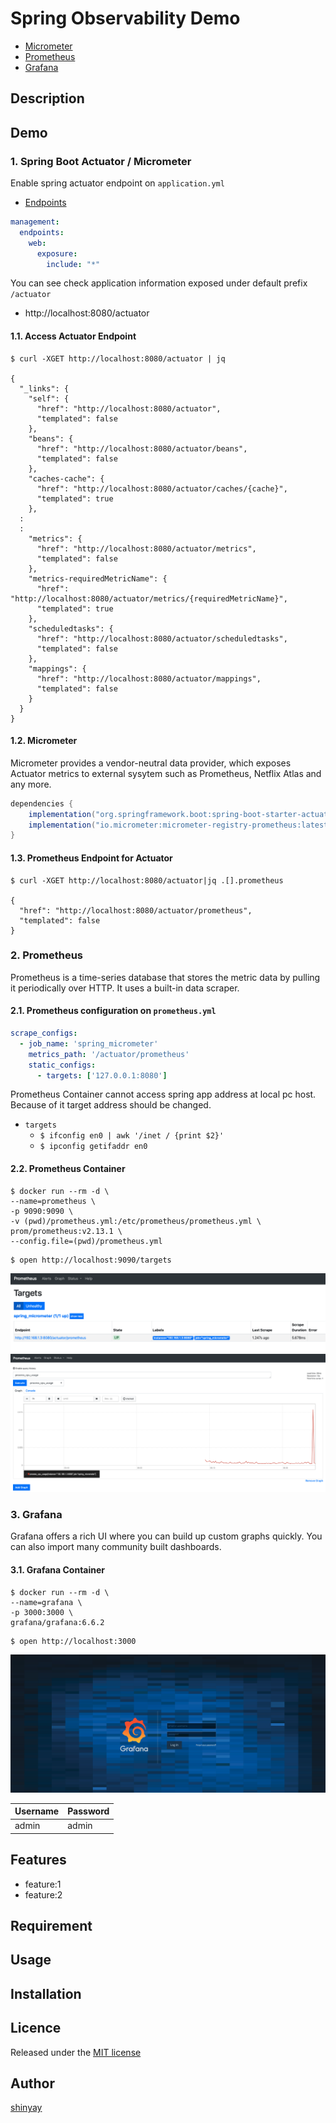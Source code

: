 # Spring Observability Demo

- [Micrometer](https://micrometer.io)
- [Prometheus](https://prometheus.io/)
- [Grafana](https://grafana.com/docs/grafana/latest/)

## Description

## Demo

### 1. Spring Boot Actuator / Micrometer

Enable spring actuator endpoint on `application.yml`

- [Endpoints](https://docs.spring.io/spring-boot/docs/current/reference/html/production-ready-features.html#production-ready-endpoints)

```yaml
management:
  endpoints:
    web:
      exposure:
        include: "*"
```

You can see check application information exposed under default prefix `/actuator`

- http://localhost:8080/actuator

#### 1.1. Access Actuator Endpoint

```
$ curl -XGET http://localhost:8080/actuator | jq

{
  "_links": {
    "self": {
      "href": "http://localhost:8080/actuator",
      "templated": false
    },
    "beans": {
      "href": "http://localhost:8080/actuator/beans",
      "templated": false
    },
    "caches-cache": {
      "href": "http://localhost:8080/actuator/caches/{cache}",
      "templated": true
    },
  :
  :
    "metrics": {
      "href": "http://localhost:8080/actuator/metrics",
      "templated": false
    },
    "metrics-requiredMetricName": {
      "href": "http://localhost:8080/actuator/metrics/{requiredMetricName}",
      "templated": true
    },
    "scheduledtasks": {
      "href": "http://localhost:8080/actuator/scheduledtasks",
      "templated": false
    },
    "mappings": {
      "href": "http://localhost:8080/actuator/mappings",
      "templated": false
    }
  }
}
```

#### 1.2. Micrometer
Micrometer provides a vendor-neutral data provider, which exposes Actuator metrics to external sysytem such as Prometheus, Netflix Atlas and any more.

```gradle
dependencies {
	implementation("org.springframework.boot:spring-boot-starter-actuator")
	implementation("io.micrometer:micrometer-registry-prometheus:latest.release")
}
```

#### 1.3. Prometheus Endpoint for Actuator

```
$ curl -XGET http://localhost:8080/actuator|jq .[].prometheus

{
  "href": "http://localhost:8080/actuator/prometheus",
  "templated": false
}
```

### 2. Prometheus

Prometheus is a time-series database that stores the metric data by pulling it periodically over HTTP. It uses a built-in data scraper.

#### 2.1. Prometheus configuration on `prometheus.yml`

```yaml
scrape_configs:
  - job_name: 'spring_micrometer'
    metrics_path: '/actuator/prometheus'
    static_configs:
      - targets: ['127.0.0.1:8080']
```

Prometheus Container cannot access spring app address at local pc host. Because of it target address should be changed.

- `targets`
  - `$ ifconfig en0 | awk '/inet / {print $2}'`
  - `$ ipconfig getifaddr en0`

#### 2.2. Prometheus Container

```
$ docker run --rm -d \
--name=prometheus \
-p 9090:9090 \
-v (pwd)/prometheus.yml:/etc/prometheus/prometheus.yml \
prom/prometheus:v2.13.1 \
--config.file=(pwd)/prometheus.yml
```

```
$ open http://localhost:9090/targets
```
![prometheus-target](images/prometheus-target.png)
![prom-graph-cpu-usage](images/prom-graph-cpu-usage.png)

### 3. Grafana

Grafana offers a rich UI where you can build up custom graphs quickly. You can also import many community built dashboards.

#### 3.1. Grafana Container

```
$ docker run --rm -d \
--name=grafana \
-p 3000:3000 \
grafana/grafana:6.6.2
```

```
$ open http://localhost:3000
```

![grafana-login](images/grafana-login.png)

|Username|Password|
|--------|--------|
|admin|admin|

## Features

- feature:1
- feature:2

## Requirement

## Usage

## Installation

## Licence

Released under the [MIT license](https://gist.githubusercontent.com/shinyay/56e54ee4c0e22db8211e05e70a63247e/raw/34c6fdd50d54aa8e23560c296424aeb61599aa71/LICENSE)

## Author

[shinyay](https://github.com/shinyay)
